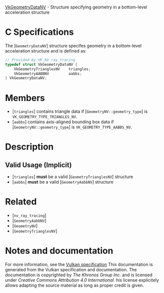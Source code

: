 [VkGeometryDataNV](https://www.khronos.org/registry/vulkan/specs/1.3-extensions/man/html/VkGeometryDataNV.html) - Structure specifying geometry in a bottom-level acceleration structure

# C Specifications
The [`GeometryDataNV`] structure specifes geometry in a bottom-level
acceleration structure and is defined as:
```c
// Provided by VK_NV_ray_tracing
typedef struct VkGeometryDataNV {
    VkGeometryTrianglesNV    triangles;
    VkGeometryAABBNV         aabbs;
} VkGeometryDataNV;
```

# Members
- [`triangles`] contains triangle data if [`GeometryNV::geometry_type`] is `VK_GEOMETRY_TYPE_TRIANGLES_NV`.
- [`aabbs`] contains axis-aligned bounding box data if [`GeometryNV::geometry_type`] is `VK_GEOMETRY_TYPE_AABBS_NV`.

# Description
## Valid Usage (Implicit)
-  [`triangles`] **must**  be a valid [`GeometryTrianglesNV`] structure
-  [`aabbs`] **must**  be a valid [`GeometryAabbNV`] structure

# Related
- [`nv_ray_tracing`]
- [`GeometryAabbNV`]
- [`GeometryNV`]
- [`GeometryTrianglesNV`]

# Notes and documentation
For more information, see the [Vulkan specification](https://www.khronos.org/registry/vulkan/specs/1.3-extensions/html/vkspec.html)
This documentation is generated from the Vulkan specification and documentation.
The documentation is copyrighted by *The Khronos Group Inc.* and is licensed under *Creative Commons Attribution 4.0 International*.
his license explicitely allows adapting the source material as long as proper credit is given.
        